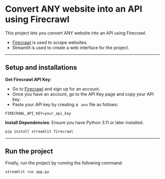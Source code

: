 # Convert ANY website into an API using Firecrawl

This project lets you convert ANY website into an API using Firecrawl.
- [Firecrawl](https://www.firecrawl.dev/i/api) is used to scrape websites.
- Streamlit is used to create a web interface for the project.


---
## Setup and installations

**Get Firecrawl API Key**:
- Go to [Firecrawl](https://www.firecrawl.dev/i/api) and sign up for an account.
- Once you have an account, go to the API Key page and copy your API key.
- Paste your API key by creating a `.env` file as follows:

```
FIRECRAWL_API_KEY=your_api_key
```

**Install Dependencies**:
   Ensure you have Python 3.11 or later installed.
   ```bash
   pip install streamlit firecrawl
   ```

---

## Run the project

Finally, run the project by running the following command:

```bash
streamlit run app.py
```



